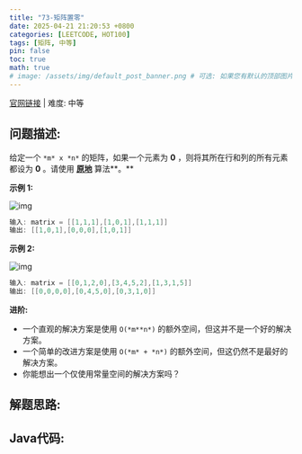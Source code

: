 ```yaml
---
title: "73-矩阵置零"
date: 2025-04-21 21:20:53 +0800
categories: [LEETCODE, HOT100]
tags: [矩阵, 中等]
pin: false
toc: true
math: true
# image: /assets/img/default_post_banner.png # 可选: 如果您有默认的顶部图片，取消注释并修改路径
---
```


[官网链接](https://leetcode.cn/problems/set-matrix-zeroes/) \| 难度: 中等

## 问题描述: 

给定一个 `*m* x *n*` 的矩阵，如果一个元素为 **0** ，则将其所在行和列的所有元素都设为 **0** 。请使用 **[原地](https://baike.baidu.com/item/原地算法)** 算法**。**

**示例 1:**

![img](../assets/img/posts/p73_0.jpg)

```java
输入: matrix = [[1,1,1],[1,0,1],[1,1,1]]
输出: [[1,0,1],[0,0,0],[1,0,1]]
```

**示例 2:**

![img](../assets/img/posts/p73_1.jpg)

```java
输入: matrix = [[0,1,2,0],[3,4,5,2],[1,3,1,5]]
输出: [[0,0,0,0],[0,4,5,0],[0,3,1,0]]
```

**进阶:**

- 一个直观的解决方案是使用  `O(*m**n*)` 的额外空间，但这并不是一个好的解决方案。
- 一个简单的改进方案是使用 `O(*m* + *n*)` 的额外空间，但这仍然不是最好的解决方案。
- 你能想出一个仅使用常量空间的解决方案吗？

## 解题思路: 

## Java代码: 
